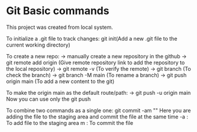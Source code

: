 # Git Basic commands
This project was created from local system.

To initialize a .git file to track changes:
    git init(Add a new .git file to the current working directory)


To create a new repo:
    -> manually create a new repository in the github
    -> git remote add origin <link> (Give remote repository link to add the repository to the local repository)
    -> git remote -v (To verify the remote)
    -> git branch (To check the branch)
    -> git branch -M main (To rename a branch)
    -> git push origin main (To add a new content to the git)

To make the origin main as the default route/path:
    -> git push -u origin main
        Now you can use only the git push

To combine two commands as a single one:
    git commit -am "<message>"
        Here you are adding the file to the staging area and commit the file at the same time
        -a : To add file to the staging area
        m : To commit the file
